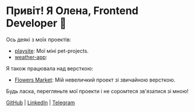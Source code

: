 # Привіт! Я Олена, Frontend Developer 👋

 Ось деякі з моїх проектів:

- [playsite](https://sonyachna27.github.io/playsite/): Мої міні pet-projects.
- [weather-app](https://sonyachna27.github.io/weather-app/): 

Я також працювала над версткою:

- [Flowers Market](https://sonyachna27.github.io/Flowers-market/): Мій невеличкий проект зі звичайною версткою.

Будь ласка, перегляньте мої проекти і не соромтеся зв'язатися зі мною!

[GitHub](https://github.com/sonyachna27) | [LinkedIn](https://www.linkedin.com/in/olena-kolomiiets-08b506155/) | [Telegram](https://t.me/Olenasonyachna)

